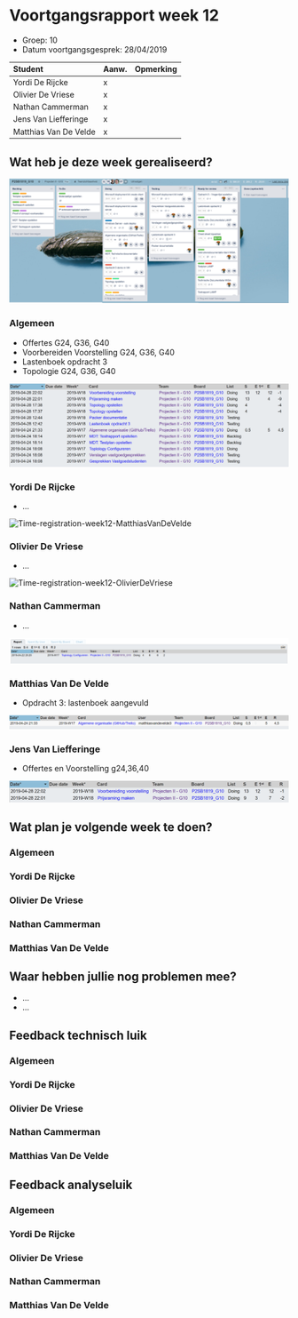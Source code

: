 # Voortgangsrapport week 12

* Groep: 10
* Datum voortgangsgesprek: 28/04/2019

| Student  | Aanw. | Opmerking |
| :---     | :---  | :---      |
| Yordi De Rijcke |   x   |           |
| Olivier De Vriese |   x    |           |
| Nathan Cammerman |   x    |           |
| Jens Van Liefferinge |   x   |         |
| Matthias Van De Velde |   x    |           |


## Wat heb je deze week gerealiseerd?

![Kanban-bord](week12-kanbanbord.png)

### Algemeen

* Offertes G24, G36, G40
* Voorbereiden Voorstelling G24, G36, G40
* Lastenboek opdracht 3
* Topologie G24, G36, G40

![Time-per-assignment](week12-time-per-assignment.png)


### Yordi De Rijcke

* ...

![Time-registration-week12-MatthiasVanDeVelde](week12-YordiDeRijcke.png)

### Olivier De Vriese

* ...

![Time-registration-week12-OlivierDeVriese](week12-OlivierDeVriese.png)

### Nathan Cammerman

* ...

![Time-registration-week12-NathanCammerman](week12-NathanCammerman.png)

### Matthias Van De Velde

* Opdracht 3: lastenboek aangevuld

![Time-registration-week12-MatthiasVanDeVelde](week12-MatthiasVanDeVelde.png)

### Jens Van Liefferinge

* Offertes en Voorstelling g24,36,40

![Time-registration-week12-JensVanLiefferinge](week12-JensVanLiefferinge.png)

## Wat plan je volgende week te doen?

### Algemeen
### Yordi De Rijcke
### Olivier De Vriese
### Nathan Cammerman
### Matthias Van De Velde

## Waar hebben jullie nog problemen mee?

* ...
* ...

## Feedback technisch luik

### Algemeen

### Yordi De Rijcke
### Olivier De Vriese
### Nathan Cammerman
### Matthias Van De Velde

## Feedback analyseluik

### Algemeen

### Yordi De Rijcke
### Olivier De Vriese
### Nathan Cammerman
### Matthias Van De Velde

